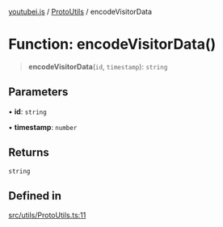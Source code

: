 [youtubei.js](../../../README.md) / [ProtoUtils](../README.md) / encodeVisitorData

# Function: encodeVisitorData()

> **encodeVisitorData**(`id`, `timestamp`): `string`

## Parameters

• **id**: `string`

• **timestamp**: `number`

## Returns

`string`

## Defined in

[src/utils/ProtoUtils.ts:11](https://github.com/LuanRT/YouTube.js/blob/cf09f7bab14fcca99e1f3ae428c7337fea58cfa5/src/utils/ProtoUtils.ts#L11)
